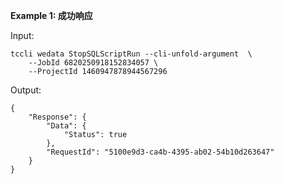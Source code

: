 **Example 1: 成功响应**



Input: 

```
tccli wedata StopSQLScriptRun --cli-unfold-argument  \
    --JobId 6820250918152834057 \
    --ProjectId 1460947878944567296
```

Output: 
```
{
    "Response": {
        "Data": {
            "Status": true
        },
        "RequestId": "5100e9d3-ca4b-4395-ab02-54b10d263647"
    }
}
```

